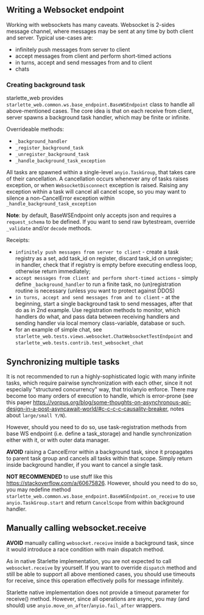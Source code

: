 ## Writing a Websocket endpoint

Working with websockets has many caveats. Websocket is 2-sides message channel,
where messages may be sent at any time by both client and server. 
Typical use-cases are:

- infinitely push messages from server to client
- accept messages from client and perform short-timed actions
- in turns, accept and send messages from and to client
- chats

### Creating background task

starlette_web provides `starlette_web.common.ws.base_endpoint.BaseWSEndpoint` class
to handle all above-mentioned cases. The core idea is that on each receive from client,
server spawns a background task handler, which may be finite or infinite.

Overrideable methods:
- `_background_handler`
- `_register_background_task`
- `_unregister_background_task`
- `_handle_background_task_exception`

All tasks are spawned within a single-level `anyio.TaskGroup`, that takes care of
their cancellation. A cancellation occurs whenever any of tasks raises exception,
or when `WebsocketDisconnect` exception is raised. Raising any exception within
a task will cancel all cancel scope, so you may want to silence a non-CancelError
exception within `_handle_background_task_exception`

**Note**: by default, BaseWSEndpoint only accepts json and requires a `request_schema` to be defined.
If you want to send raw bytestream, override `_validate` and/or `decode` methods.

Receipts:
- `infinitely push messages from server to client` - create a task registry as a set,
  add task_id on register, discard task_id on unregister; in handler, check that
  if registry is empty before executing endless loop, otherwise return immediately;
- `accept messages from client and perform short-timed actions` - simply define 
  `_background_handler` to run a finite task, no (un)registration routine is necessary
  (unless you want to protect against DDOS)
- `in turns, accept and send messages from and to client` - at the beginning, start
  a single background task to send messages, after that do as in 2nd example. Use
  registration methods to monitor, which handlers do what, and pass data between
  receiving handlers and sending handler via local memory class-variable, 
  database or such.
- for an example of simple chat, see `starlette_web.tests.views.websocket.ChatWebsocketTestEndpoint` and
  `starlette_web.tests.contrib.test_websocket_chat`

## Synchronizing multiple tasks

It is not recommended to run a highly-sophisticated logic with many infinite tasks,
which require pairwise synchronization with each other, since it not especially 
"structured concurrency" way, that trio/anyio enforce. There may become too many
orders of execution to handle, which is error-prone 
(see this paper https://vorpus.org/blog/some-thoughts-on-asynchronous-api-design-in-a-post-asyncawait-world/#c-c-c-c-causality-breaker, notes about `large/small Y/N`).

However, should you need to do so, use task-registration methods from base WS endpoint
(i.e. define a task_storage) and handle synchronization either with it, or with outer
data manager. 

**AVOID** raising a CancelError within a background task, since it propagates to parent
task group and cancels all tasks within that scope. Simply return inside background
handler, if you want to cancel a single task.

**NOT RECOMMENDED** to use stuff like this https://stackoverflow.com/a/60675826. 
However, should you need to do so, you may redefine method 
`starlette_web.common.ws.base_endpoint.BaseWSEndpoint.on_receive` to use
`anyio.TaskGroup.start` and return `CancelScope` from within background handler.

## Manually calling websocket.receive

**AVOID** manually calling `websocket.receive` inside a background task, 
since it would introduce  a race condition with main dispatch method.

As in native Starlette implementation, you are not expected to call 
`websocket.receive` by yourself. If you want to override `dispatch` method and
still be able to support all above mentioned cases, you should use timeouts for
receive, since this operation effectively polls for message infinitely.

Starlette native implementation does not provide a timeout parameter for receive()
method. However, since all operations are async, you may (and should) use 
`anyio.move_on_after`/`anyio.fail_after` wrappers.
